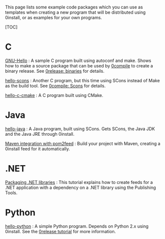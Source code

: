 This page lists some example code packages which you can use as templates when creating a new program that will be distributed using 0install, or as examples for your own programs.

[TOC]

# C

[GNU-Hello](http://0install.net/tests/GNU-Hello.xml)
: A sample C program built using autoconf and make. Shows how to make a source package that can be used by [0compile](../tools/0compile.md) to create a binary release. See [0release: binaries](../tools/0release/compiled-binaries.md) for details.

[hello-scons](https://github.com/0install/hello-scons)
: Another C program, but this time using SCons instead of Make as the build tool. See [0compile: Scons](../tools/0compile/example-scons.md) for details.

[hello-c-cmake](https://github.com/0install/hello-c-cmake)
: A C program built using CMake.

# Java

[hello-java](https://github.com/0install/hello-java)
: A Java program, built using SCons. Gets SCons, the Java JDK and the Java JRE through 0install.

[Maven integration with pom2feed](https://github.com/0install/pom2feed)
: Build your project with Maven, creating a 0install feed for it automatically.

# .NET

[Packaging .NET libraries](http://0install.de/docs/publishing/dotnet-libs/)
: This tutorial explains how to create feeds for a .NET application with a dependency on a .NET library using the Publishing Tools.

# Python

[hello-python](https://github.com/0install/hello-python)
: A simple Python program. Depends on Python 2.x using 0install. See the [0release tutorial](../tools/0release.md) for more information.
